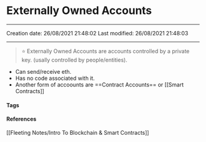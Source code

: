 # Externally Owned Accounts
---

Creation date: 26/08/2021 21:48:02
Last modified: 26/08/2021 21:48:03

---

> ⭐  Externally Owned Accounts are accounts controlled by a private key. (usally controlled by people/entities).

- Can send/receive eth.
- Has no code associated with it.
- Another form of accoounts are ==Contract Accounts== or [[Smart Contracts]]


#### Tags

#### References
[[Fleeting Notes/Intro To Blockchain & Smart Contracts]]



 




